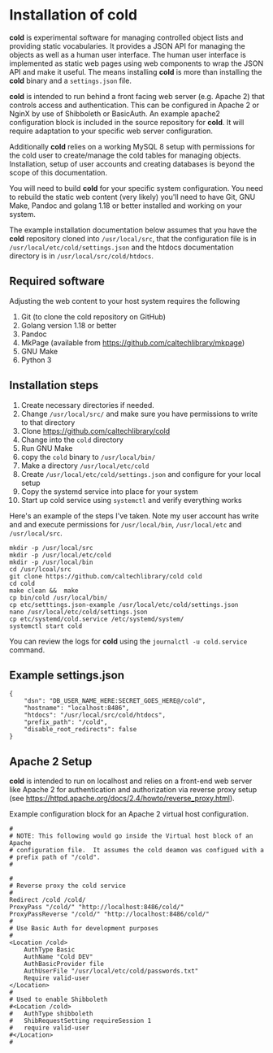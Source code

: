 Installation of **cold**
========================

**cold** is experimental software for managing controlled object lists and providing static vocabularies. It provides a JSON API for managing the objects as well as a human user interface. The human user interface is implemented as static web pages using web components to wrap the JSON API and make it useful. The means installing **cold** is more than installing the **cold** binary and a `settings.json` file. 

**cold** is intended to run behind a front facing web server (e.g. Apache 2) that controls access and authentication. This can be configured in Apache 2 or NginX by use of Shibboleth or BasicAuth.  An example apache2 configuration block is included in the source repository for **cold**. It will require adaptation to your specific web server configuration.

Additionally **cold** relies on a working MySQL 8 setup with permissions for the cold user to create/manage the cold tables for managing objects. Installation, setup of user accounts and creating databases is beyond the scope of this documentation.

You will need to build **cold** for your specific system configuration.  You need to rebuild the static web content (very likely) you'll need to have Git, GNU Make, Pandoc and golang 1.18 or better installed and working on your system.

The example installation documentation below assumes that you have the
**cold** repository cloned into `/usr/local/src`, that the configuration file
is in `/usr/local/etc/cold/settings.json` and the htdocs documentation directory
is in `/usr/local/src/cold/htdocs`.

Required software
-----------------

Adjusting the web content to your host system requires the following

1. Git (to clone the cold repository on GitHub)
2. Golang version 1.18 or better
3. Pandoc
4. MkPage (available from https://github.com/caltechlibrary/mkpage)
5. GNU Make
6. Python 3

Installation steps
------------------

1. Create necessary directories if needed.
2. Change `/usr/local/src/` and make sure you have permissions to write to that directory
3. Clone https://github.com/caltechlibrary/cold
4. Change into the `cold` directory
5. Run GNU Make
6. copy the `cold` binary to `/usr/local/bin/`
7. Make a directory `/usr/local/etc/cold`
8. Create `/usr/local/etc/cold/settings.json` and configure for your local setup
9. Copy the systemd service into place for your system
10. Start up cold service using `systemctl` and verify everything works

Here's an example of the steps I've taken. Note my user account has write and
and execute permissions for `/usr/local/bin`, `/usr/local/etc` and `/usr/local/src`.

```
mkdir -p /usr/local/src
mkdir -p /usr/local/etc/cold
mkdir -p /usr/local/bin
cd /usr/lcoal/src
git clone https://github.com/caltechlibrary/cold cold
cd cold
make clean &&  make
cp bin/cold /usr/local/bin/
cp etc/setttings.json-example /usr/local/etc/cold/settings.json
nano /usr/local/etc/cold/settings.json
cp etc/systemd/cold.service /etc/systemd/system/
systemctl start cold
```

You can review the logs for **cold** using the `journalctl -u cold.service` command.

Example settings.json
---------------------

```
{
    "dsn": "DB_USER_NAME_HERE:SECRET_GOES_HERE@/cold",
    "hostname": "localhost:8486",
    "htdocs": "/usr/local/src/cold/htdocs",
    "prefix_path": "/cold",
    "disable_root_redirects": false
}
```

Apache 2 Setup
--------------

**cold** is intended to run on localhost and relies on a front-end web server like Apache 2 for authentication and authorization via reverse proxy setup (see https://httpd.apache.org/docs/2.4/howto/reverse_proxy.html).

Example configuration block for an Apache 2 virtual host configuration.

```
#
# NOTE: This following would go inside the Virtual host block of an Apache
# configuration file.  It assumes the cold deamon was configued with a
# prefix path of "/cold".
#

#
# Reverse proxy the cold service
#
Redirect /cold /cold/
ProxyPass "/cold/" "http://localhost:8486/cold/"
ProxyPassReverse "/cold/" "http://localhost:8486/cold/"
#
# Use Basic Auth for development purposes
#
<Location /cold>
    AuthType Basic
    AuthName "Cold DEV"
    AuthBasicProvider file
    AuthUserFile "/usr/local/etc/cold/passwords.txt"
    Require valid-user
</Location>
#
# Used to enable Shibboleth
#<Location /cold>
#	AuthType shibboleth
#	ShibRequestSetting requireSession 1
#	require valid-user
#</Location>
#
```


